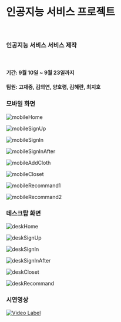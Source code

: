 # 인공지능 서비스 프로젝트

<br/>

### 인공지능 서비스 서비스 제작

<br/>

#### 기간: 9월 10일 ~ 9월 23일까지

#### 팀원: 고재증, 김의연, 양호령, 김혜란, 최지호

### 모바일 화면

![mobileHome](https://user-images.githubusercontent.com/68001045/99970157-cec5ef00-2dde-11eb-895a-e570e36d9187.png)

![mobileSignUp](https://user-images.githubusercontent.com/68001045/99970290-f3ba6200-2dde-11eb-8d5a-a80a370440ca.png)

![mobileSignIn](https://user-images.githubusercontent.com/68001045/99970370-0e8cd680-2ddf-11eb-89f2-f4305442171f.png)

![mobileSignInAfter](https://user-images.githubusercontent.com/68001045/99970378-12205d80-2ddf-11eb-9aa2-d39493d729a2.png)

![mobileAddCloth](https://user-images.githubusercontent.com/68001045/99970470-39772a80-2ddf-11eb-8f56-b6a48dd8d428.png)

![mobileCloset](https://user-images.githubusercontent.com/68001045/99970527-4b58cd80-2ddf-11eb-9516-89902c1e4afa.png)

![mobileRecommand1](https://user-images.githubusercontent.com/68001045/99970914-d8038b80-2ddf-11eb-9ed4-52d607bcee66.png)

![mobileRecommand2](https://user-images.githubusercontent.com/68001045/99970967-ec478880-2ddf-11eb-8e93-0b1a667263f1.png)

### 데스크탑 화면

![deskHome](https://user-images.githubusercontent.com/68001045/99971047-05e8d000-2de0-11eb-8133-1b8ce5f4cf5a.png)

![deskSignUp](https://user-images.githubusercontent.com/68001045/99971100-17ca7300-2de0-11eb-94bf-8f64064b7a8b.png)

![deskSignIn](https://user-images.githubusercontent.com/68001045/99971166-29ac1600-2de0-11eb-977a-29f546e13fb0.png)

![deskSignInAfter](https://user-images.githubusercontent.com/68001045/99971243-41839a00-2de0-11eb-93f3-5f1f514beca9.png)

![deskCloset](https://user-images.githubusercontent.com/68001045/99971318-595b1e00-2de0-11eb-9b68-b7ae56ad33b2.png)

![deskRecommand](https://user-images.githubusercontent.com/68001045/99971335-5e1fd200-2de0-11eb-882e-80fbee858b5a.png)

### 시연영상

[![Video Label](https://img.youtube.com/vi/hiB-G5cPmAg/0.jpg)](https://youtu.be/hiB-G5cPmAg)
